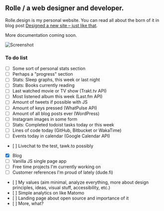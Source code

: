 ## Rolle / a web designer and developer.

Rolle.design is my personal website. You can read all about the born of it in blog post [Designed a new site – just like that](https://rolle.design/designed-a-new-site-just-like-that).

More documentation coming soon.

![Screenshot](https://i.imgur.com/kSgRFIr.png "Screenshot")

### To do list

- [ ] Some sort of personal stats section
- [ ] Perhaps a "progress" section
- [ ] Stats: Sleep graphs, this week or last night
- [ ] Stats: Books currently reading
- [ ] Last watched movie or TV show (Trakt.tv API)
- [ ] Most listened album this week (Last.fm API)
- [ ] Amount of tweets if possible with JS
- [ ] Amount of keys pressed (WhatPulse API)
- [ ] Amount of all blog posts ever (WordPress)
- [ ] Instagram images in some form
- [ ] Stats: Completed todoist tasks today or this week
- [ ] Lines of code today (GitHub, Bitbucket or WakaTime)
- [ ] Events today in calendar (Google Calendar API)
- [ ] Livechat to the test, tawk.to possibly
- [x] Blog
- [ ] Vanilla JS single page app
- [ ] Free time projects I'm currently working on
- [ ] Customer references I'm proud of lately (dude.fi)
- [ ] My values (aim minimal, analyze everything, more about design principles, ideas, visual stuff, accessibility, etc.)
- [ ] Simple analytics on like Matomo
- [ ] Landing page about open source and importance of it
- [ ] More, what?
